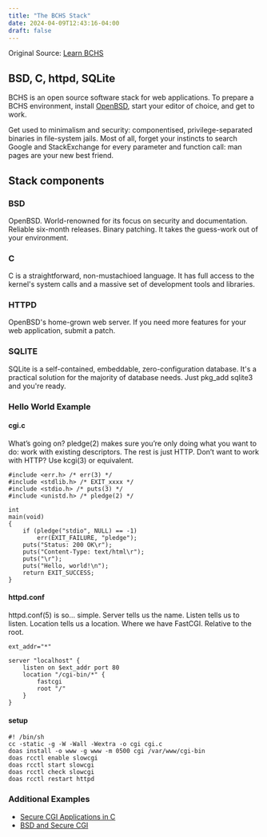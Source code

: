 ```yaml
---
title: "The BCHS Stack"
date: 2024-04-09T12:43:16-04:00
draft: false
---
```


Original Source: [Learn BCHS](https://learnbchs.org/index.html "Learn BCHS")

## BSD, C, httpd, SQLite

BCHS is an open source software stack for web applications. To prepare a BCHS environment, install [OpenBSD](https://www.openbsd.org/ "OpenBSD"), start your editor of choice, and get to work.

Get used to minimalism and security: componentised, privilege-separated binaries in file-system jails. Most of all, forget your instincts to search Google and StackExchange for every parameter and function call: man pages are your new best friend.

## Stack components

### BSD

OpenBSD. World-renowned for its focus on security and documentation. Reliable six-month releases. Binary patching. It takes the guess-work out of your environment.

### C

C is a straightforward, non-mustachioed language. It has full access to the kernel's system calls and a massive set of development tools and libraries.

### HTTPD

OpenBSD's home-grown web server. If you need more features for your web application, submit a patch.

### SQLITE

SQLite is a self-contained, embeddable, zero-configuration database. It's a practical solution for the majority of database needs. Just pkg_add sqlite3 and you're ready.

### Hello World Example

#### cgi.c

What’s going on? pledge(2) makes sure you’re only doing what you want to do: work with existing descriptors. The rest is just HTTP. Don’t want to work with HTTP? Use kcgi(3) or equivalent.

`````
#include <err.h> /* err(3) */
#include <stdlib.h> /* EXIT_xxxx */
#include <stdio.h> /* puts(3) */
#include <unistd.h> /* pledge(2) */

int
main(void)
{
    if (pledge("stdio", NULL) == -1) 
        err(EXIT_FAILURE, "pledge");
    puts("Status: 200 OK\r");
    puts("Content-Type: text/html\r");
    puts("\r");
    puts("Hello, world!\n");
    return EXIT_SUCCESS;
}
`````

#### httpd.conf

httpd.conf(5) is so… simple. Server tells us the name. Listen tells us to listen. Location tells us a location. Where we have FastCGI. Relative to the root.

`````
ext_addr="*"

server "localhost" {
    listen on $ext_addr port 80
    location "/cgi-bin/*" {
        fastcgi
        root "/"
    }
}
`````

#### setup
`````
#! /bin/sh
cc -static -g -W -Wall -Wextra -o cgi cgi.c
doas install -o www -g www -m 0500 cgi /var/www/cgi-bin
doas rcctl enable slowcgi
doas rcctl start slowcgi
doas rcctl check slowcgi
doas rcctl restart httpd
`````

### Additional Examples

- [Secure CGI Applications in C](https://kristaps.bsd.lv/absdcon2016/ "Secure CGI Applications in C")
- [BSD and Secure CGI](https://kristaps.bsd.lv/absdcon2017/ "BSD and Secure CGI")

